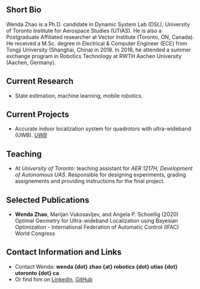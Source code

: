 ## Short Bio

Wenda Zhao is a Ph.D. candidate in Dynamic System Lab (DSL), University of Toronto Institute for Aerospace Studies (UTIAS). He is also a Postgraduate Affiliated researcher at Vector Institute (Toronto, ON, Canada). He received a M.Sc. degree in Electrical & Computer Engineer (ECE) from Tongji University (Shanghai, China) in 2018. In 2016, he attended a summer exchange program in Robotics Technology at RWTH Aachen University (Aachen, Germany). 

## Current Research

- State estimation, machine learning, mobile robotics.

## Current Projects

- Accurate indoor localization system for quadrotors with ultra-wideband (UWB). [*UWB*][uwb]

## Teaching

- At *University of Toronto*: teaching assistant for *AER 1217H, Development of Autonomous UAS*. Responsible for designing experiments, grading assignements and providing instructions for the final project.

## Selected Publications

- **Wenda Zhao**, Marijan Vukosavljev, and Angela P. Schoellig (2020) Optimal Geometry for Ultra-wideband Localization using Bayesian Optimization - International Federation of Automatic Control (IFAC) World Congress

## Contact Information and Links

- Contact Wenda: **wenda {dot} zhao {at} robotics {dot} utias {dot} utoronto {dot} ca**
- Or find him on [LinkedIn][1], [GitHub][2]
<!-- - [Resume][cv] -->

[1]:https://www.linkedin.com/in/wenda-zhao-648ab8138/
[2]:https://github.com/Williamwenda

[uwb]:https://www.bitcraze.io/2020/04/learning-based-bias-correction-for-accurate-ultra-wideband-localization-of-a-crazyflie/